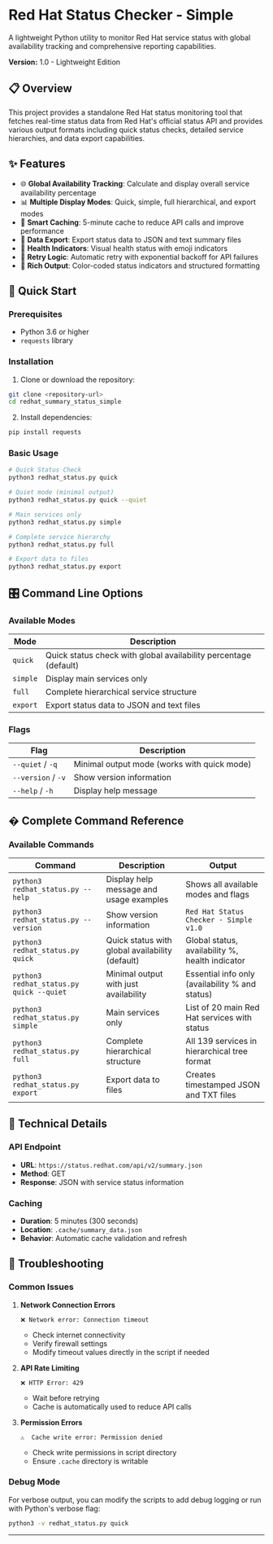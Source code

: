 # Red Hat Status Checker - Simple

A lightweight Python utility to monitor Red Hat service status with global availability tracking and comprehensive reporting capabilities.

**Version:** 1.0 - Lightweight Edition

## 📋 Overview

This project provides a standalone Red Hat status monitoring tool that fetches real-time status data from Red Hat's official status API and provides various output formats including quick status checks, detailed service hierarchies, and data export capabilities.

## ✨ Features

- 🌐 **Global Availability Tracking**: Calculate and display overall service availability percentage
- 📊 **Multiple Display Modes**: Quick, simple, full hierarchical, and export modes
- 🔄 **Smart Caching**: 5-minute cache to reduce API calls and improve performance
- 📁 **Data Export**: Export status data to JSON and text summary files
- 🎯 **Health Indicators**: Visual health status with emoji indicators
- 🔁 **Retry Logic**: Automatic retry with exponential backoff for API failures
- 🎨 **Rich Output**: Color-coded status indicators and structured formatting

## 🚀 Quick Start

### Prerequisites

- Python 3.6 or higher
- `requests` library

### Installation

1. Clone or download the repository:
```bash
git clone <repository-url>
cd redhat_summary_status_simple
```

2. Install dependencies:
```bash
pip install requests
```

### Basic Usage

```bash
# Quick Status Check
python3 redhat_status.py quick

# Quiet mode (minimal output)
python3 redhat_status.py quick --quiet

# Main services only
python3 redhat_status.py simple

# Complete service hierarchy
python3 redhat_status.py full

# Export data to files
python3 redhat_status.py export
```

## 🎛️ Command Line Options

### Available Modes

| Mode | Description |
|------|-------------|
| `quick` | Quick status check with global availability percentage (default) |
| `simple` | Display main services only |
| `full` | Complete hierarchical service structure |
| `export` | Export status data to JSON and text files |

### Flags

| Flag | Description |
|------|-------------|
| `--quiet` / `-q` | Minimal output mode (works with quick mode) |
| `--version` / `-v` | Show version information |
| `--help` / `-h` | Display help message |

## � Complete Command Reference

### Available Commands

| Command | Description | Output |
|---------|-------------|---------|
| `python3 redhat_status.py --help` | Display help message and usage examples | Shows all available modes and flags |
| `python3 redhat_status.py --version` | Show version information | `Red Hat Status Checker - Simple v1.0` |
| `python3 redhat_status.py quick` | Quick status with global availability (default) | Global status, availability %, health indicator |
| `python3 redhat_status.py quick --quiet` | Minimal output with just availability | Essential info only (availability % and status) |
| `python3 redhat_status.py simple` | Main services only | List of 20 main Red Hat services with status |
| `python3 redhat_status.py full` | Complete hierarchical structure | All 139 services in hierarchical tree format |
| `python3 redhat_status.py export` | Export data to files | Creates timestamped JSON and TXT files |

## 🔧 Technical Details

### API Endpoint
- **URL**: `https://status.redhat.com/api/v2/summary.json`
- **Method**: GET
- **Response**: JSON with service status information

### Caching
- **Duration**: 5 minutes (300 seconds)
- **Location**: `.cache/summary_data.json`
- **Behavior**: Automatic cache validation and refresh

## 🐛 Troubleshooting

### Common Issues

1. **Network Connection Errors**
   ```
   ❌ Network error: Connection timeout
   ```
   - Check internet connectivity
   - Verify firewall settings
   - Modify timeout values directly in the script if needed

2. **API Rate Limiting**
   ```
   ❌ HTTP Error: 429
   ```
   - Wait before retrying
   - Cache is automatically used to reduce API calls

3. **Permission Errors**
   ```
   ⚠️  Cache write error: Permission denied
   ```
   - Check write permissions in script directory
   - Ensure `.cache` directory is writable

### Debug Mode

For verbose output, you can modify the scripts to add debug logging or run with Python's verbose flag:

```bash
python3 -v redhat_status.py quick
```
---
